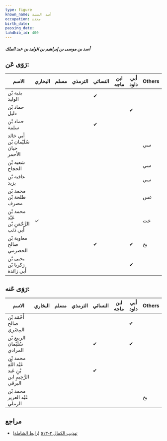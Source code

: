 ```yaml
---
type: figure
known_name: أسد السنة
occupation: محدث
birth_date:
passing_date:
tahdhib_id: 400
---
```

##### أسد بن موسى بن إبراهيم بن الوليد بن عبد الملك

## رَوَى عَن:
| الاسم                                   | البخاري | مسلم | الترمذي | النسائي | ابن ماجه | أبي داود | Others |
| --------------------------------------- | ------- | ---- | ------- | ------- | -------- | -------- | ------ |
| بقية بْن الوليد                         |         |      |         | ✔       |          |          |        |
| حماد بْن دليل                           |         |      |         |         |          | ✔        |        |
| حماد بْن سلمة                           |         |      |         | ✔       |          |          |        |
| أبي خالد سُلَيْمان بْن حيان الأحمر      |         |      |         |         |          |          | سي     |
| شعبه بْن الحجاج                         |         |      |         |         |          |          | سي     |
| عافية بْن يزيد                          |         |      |         |         |          |          | سي     |
| محمد بْن طلحة بْن مصرف                  |         |      |         |         |          |          | عس     |
| محمد بْن عَبْد الرَّحْمَنِ بْن أَبي ذئب | ✓       |      |         |         |          |          | خت     |
| معاوية بْن صالح الحضرمي                 |         |      |         | ✔       |          | ✔        | بخ     |
| يحيى بْن زكريا بْن أَبي زائدة           |         |      |         |         |          | ✔        |        |
## رَوَى عَنه:
| الاسم                                                  | البخاري | مسلم | الترمذي | النسائي | ابن ماجه | أبي داود | Others |
| ------------------------------------------------------ | ------- | ---- | ------- | ------- | -------- | -------- | ------ |
| أَحْمَد بْن صالح المِصْرِي                             |         |      |         |         |          | ✔        |        |
| الربيع بْن سُلَيْمان المرادي                           |         |      |         | ✔       |          | ✔        |        |
| محمد بْن عَبْد اللَّهِ بْنِ عَبد الرَّحِيمِ ابن البرقي |         |      |         | ✔       |          |          |        |
| محمد بْن عَبْد العزيز الرملي                           |         |      |         |         |          |          | بخ     |
## مراجع
- [تهذيب الكمال ٢-٥١٣](obsidian://open?vault=Tahdhib-al-Kamal&file=Figures/٤٠٠-أسد%20بن%20موسى%20بن%20إبراهيم%20بن%20الوليد%20بن%20عبد%20الملك) ([رابط الشاملة](https://shamela.ws/book/3722/994))